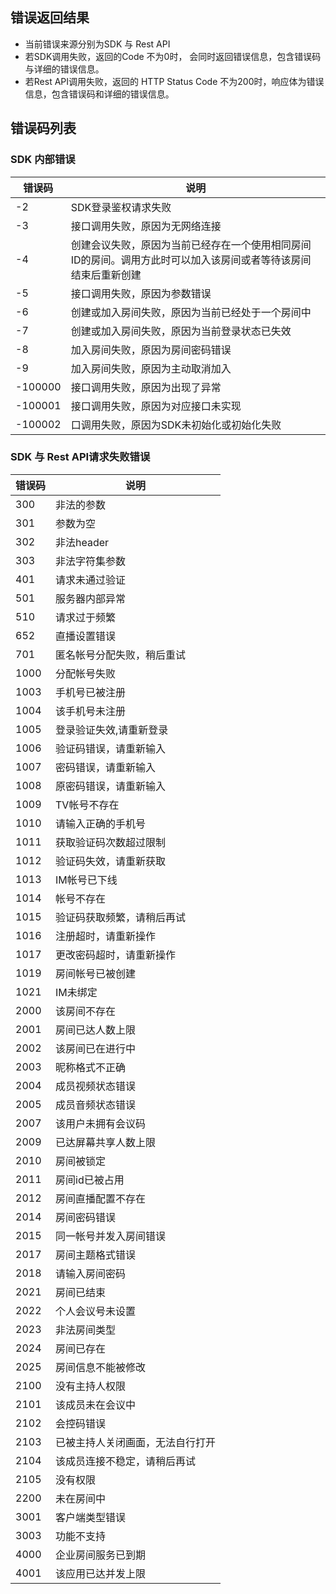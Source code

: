 ## 错误返回结果
- 当前错误来源分别为SDK 与 Rest API
 - 若SDK调用失败，返回的Code 不为0时， 会同时返回错误信息，包含错误码与详细的错误信息。
 - 若Rest API调用失败，返回的 HTTP Status Code 不为200时，响应体为错误信息，包含错误码和详细的错误信息。

## 错误码列表

### SDK 内部错误

|错误码|说明|
|-----|----|
|-2 | SDK登录鉴权请求失败 |
|-3 | 接口调用失败，原因为无网络连接 |
|-4 | 创建会议失败，原因为当前已经存在一个使用相同房间ID的房间。调用方此时可以加入该房间或者等待该房间结束后重新创建 |
|-5 | 接口调用失败，原因为参数错误 |
|-6 | 创建或加入房间失败，原因为当前已经处于一个房间中 |
|-7 | 创建或加入房间失败，原因为当前登录状态已失效 |
|-8 | 加入房间失败，原因为房间密码错误 |
|-9 | 加入房间失败，原因为主动取消加入 |
|-100000 | 接口调用失败，原因为出现了异常 |
|-100001 | 接口调用失败，原因为对应接口未实现 |
|-100002 | 口调用失败，原因为SDK未初始化或初始化失败 |

### SDK 与 Rest API请求失败错误

|错误码|说明|
|-----|----|
|300 | 非法的参数 |
|301 | 参数为空 |
|302 | 非法header |
|303 | 非法字符集参数 |
|401 | 请求未通过验证 |
|501 | 服务器内部异常 |
|510 | 请求过于频繁 |
|652 | 直播设置错误 |
|701 | 匿名帐号分配失败，稍后重试 |
|1000 | 分配帐号失败 |
|1003 | 手机号已被注册 |
|1004 | 该手机号未注册 |
|1005 | 登录验证失效,请重新登录 |
|1006 | 验证码错误，请重新输入 |
|1007 | 密码错误，请重新输入 |
|1008 | 原密码错误，请重新输入 |
|1009 | TV帐号不存在 |
|1010 | 请输入正确的手机号 |
|1011 | 获取验证码次数超过限制 |
|1012 | 验证码失效，请重新获取 |
|1013 | IM帐号已下线 |
|1014 | 帐号不存在 |
|1015 | 验证码获取频繁，请稍后再试 |
|1016 | 注册超时，请重新操作 |
|1017 | 更改密码超时，请重新操作 |
|1019 | 房间帐号已被创建 |
|1021 | IM未绑定 |
|2000 | 该房间不存在 |
|2001 | 房间已达人数上限 |
|2002 | 该房间已在进行中 |
|2003 | 昵称格式不正确 |
|2004 | 成员视频状态错误 |
|2005 | 成员音频状态错误 |
|2007 | 该用户未拥有会议码 |
|2009 | 已达屏幕共享人数上限 |
|2010 | 房间被锁定 |
|2011 | 房间id已被占用 |
|2012 | 房间直播配置不存在 |
|2014 | 房间密码错误 |
|2015 | 同一帐号并发入房间错误 |
|2017 | 房间主题格式错误 |
|2018 | 请输入房间密码 |
|2021 | 房间已结束 |
|2022 | 个人会议号未设置 |
|2023 | 非法房间类型 |
|2024 | 房间已存在 |
|2025 | 房间信息不能被修改 |
|2100 | 没有主持人权限 |
|2101 | 该成员未在会议中 |
|2102 | 会控码错误 |
|2103 | 已被主持人关闭画面，无法自行打开 |
|2104 | 该成员连接不稳定，请稍后再试 |
|2105 | 没有权限 |
|2200 | 未在房间中 |
|3001 | 客户端类型错误 |
|3003 | 功能不支持 |
|4000 | 企业房间服务已到期 |
|4001 | 该应用已达并发上限 |